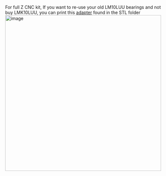 For full Z CNC kit, If you want to re-use your old LM10LUU bearings and not buy LMK10LUU, you can print this [adapter](https://github.com/VzBoT3D/VzBoT-Vz235/blob/main/Assemblies%20%26%20STL/Z-Assembly/parts%20to%20print%202%20%26%204%20times/LM10LUU%20to%20LMK10LUU.stl) found in the STL folder
<img width="500" alt="image" src="https://user-images.githubusercontent.com/37383368/224363132-32f72e73-bd84-4c66-bfae-a16d43f89a98.png">
